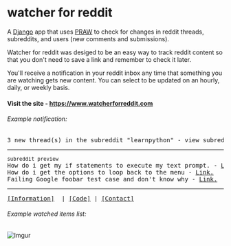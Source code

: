 # watcher for reddit
A [Django](https://www.djangoproject.com/) app that uses [PRAW](https://praw.readthedocs.io/en/latest/) to check for changes in reddit threads, subreddits, and users (new comments and submissions).

Watcher for reddit was desiged to be an easy way to track reddit content so that you don't need to save a link and remember to check it later.

You'll receive a notification in your reddit inbox any time that something you are watching gets new content.  You can select to be updated on an hourly, daily, or weekly basis.



#### Visit the site  - https://www.watcherforreddit.com

###### Example notification:

<pre>
3 new thread(s) in the subreddit "learnpython" - view subreddit  <a href="https://www.reddit.com/r/learnpython/">Here.</a>
<hr><sup>subreddit preview</sup>
How do i get my if statements to execute my text prompt. - <a href=#>Link.</a>
How do i get the options to loop back to the menu - <a href=#>Link.</a>
Failing Google foobar test case and don't know why - <a href=#>Link.</a>
<hr><a href=#>[Information]</a>  | <a href=#>[Code]</a> | <a href=#>[Contact]</a>
</pre>




###### Example watched items list:
![Imgur](http://i.imgur.com/xsLbT8j.png?1)
